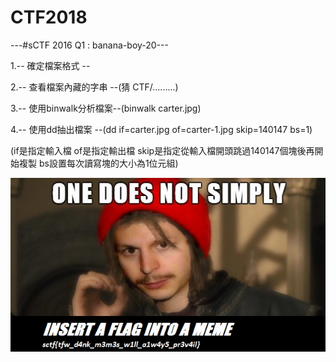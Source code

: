 # CTF2018
---#sCTF 2016 Q1 : banana-boy-20---



1.-- 確定檔案格式 --



2.-- 查看檔案內藏的字串 --(猜 CTF/.........)



3.-- 使用binwalk分析檔案--(binwalk carter.jpg)



4.-- 使用dd抽出檔案 --(dd if=carter.jpg of=carter-1.jpg skip=140147 bs=1)



(if是指定輸入檔
 of是指定輸出檔
 skip是指定從輸入檔開頭跳過140147個塊後再開始複製
 bs設置每次讀寫塊的大小為1位元組)



![圖片](pic/new.jpg)

